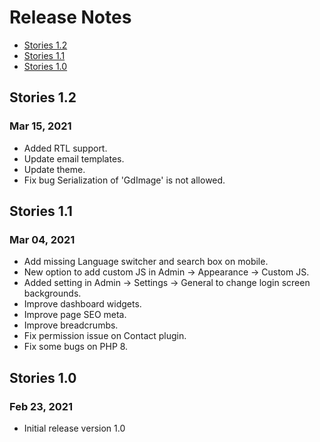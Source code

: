 # Release Notes

- [Stories 1.2](#version_1_2)
- [Stories 1.1](#version_1_1)
- [Stories 1.0](#version_1_0)

## Stories 1.2
### Mar 15, 2021
- Added RTL support.
- Update email templates.
- Update theme.
- Fix bug Serialization of 'GdImage' is not allowed.

## Stories 1.1
### Mar 04, 2021
- Add missing Language switcher and search box on mobile.
- New option to add custom JS in Admin -> Appearance -> Custom JS.
- Added setting in Admin -> Settings -> General to change login screen backgrounds.
- Improve dashboard widgets.
- Improve page SEO meta.
- Improve breadcrumbs.
- Fix permission issue on Contact plugin.
- Fix some bugs on PHP 8.

<a name="version_1_0"></a>
## Stories 1.0
### Feb 23, 2021
- Initial release version 1.0
